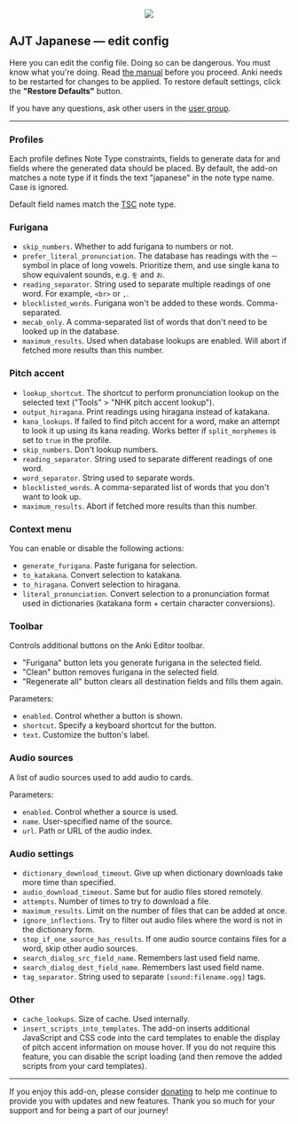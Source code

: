 <div style="text-align: center;">
<img style="max-width: 128px; max-height: 128px;" src="https://avatars.githubusercontent.com/u/69172625?s=200&v=4">
</div>

## AJT Japanese &mdash; edit config

Here you can edit the config file.
Doing so can be dangerous.
You must know what you're doing.
Read [the manual](https://tatsumoto.neocities.org/blog/anki-japanese-support.html) before you proceed.
Anki needs to be restarted for changes to be applied.
To restore default settings, click the **"Restore Defaults"** button.

If you have any questions,
ask other users in the [user group](https://tatsumoto.neocities.org/blog/join-our-community.html).

****

### Profiles

Each profile defines
Note Type constraints,
fields to generate data for
and fields where the generated data should be placed.
By default, the add-on matches a note type
if it finds the text "japanese" in the note type name.
Case is ignored.

Default field names match the [TSC](https://ankiweb.net/shared/info/1557722832) note type.

### Furigana

* `skip_numbers`. Whether to add furigana to numbers or not.
* `prefer_literal_pronunciation`.
  The database has readings with the `ー` symbol in place of long vowels.
  Prioritize them, and use single kana to show equivalent sounds, e.g. `を` and `お`.
* `reading_separator`. String used to separate multiple readings of one word. For example, `<br>` or `,`.
* `blocklisted_words`. Furigana won't be added to these words. Comma-separated.
* `mecab_only`. A comma-separated list of words that don't need to be looked up in the database.
* `maximum_results`. Used when database lookups are enabled. Will abort if fetched more results than this number.

### Pitch accent

* `lookup_shortcut`.
  The shortcut to perform pronunciation lookup
  on the selected text ("Tools" > "NHK pitch accent lookup").
* `output_hiragana`.
  Print readings using hiragana instead of katakana.
* `kana_lookups`.
  If failed to find pitch accent for a word,
  make an attempt to look it up using its kana reading.
  Works better if `split_morphemes` is set to `true` in the profile.
* `skip_numbers`. Don't lookup numbers.
* `reading_separator`. String used to separate different readings of one word.
* `word_separator`. String used to separate words.
* `blocklisted_words`. A comma-separated list of words that you don't want to look up.
* `maximum_results`. Abort if fetched more results than this number.

### Context menu

You can enable or disable the following actions:

* `generate_furigana`.
  Paste furigana for selection.
* `to_katakana`.
  Convert selection to katakana.
* `to_hiragana`.
  Convert selection to hiragana.
* `literal_pronunciation`.
  Convert selection to a pronunciation format used in dictionaries (katakana form + certain character conversions).

### Toolbar

Controls additional buttons on the Anki Editor toolbar.

* "Furigana" button lets you generate furigana in the selected field.
* "Clean" button removes furigana in the selected field.
* "Regenerate all" button clears all destination fields and fills them again.

Parameters:

* `enabled`.
  Control whether a button is shown.
* `shortcut`.
  Specify a keyboard shortcut for the button.
* `text`.
  Customize the button's label.

### Audio sources

A list of audio sources used to add audio to cards.

Parameters:

* `enabled`.
  Control whether a source is used.
* `name`.
  User-specified name of the source.
* `url`.
  Path or URL of the audio index.

### Audio settings

* `dictionary_download_timeout`.
  Give up when dictionary downloads take more time than specified.
* `audio_download_timeout`.
  Same but for audio files stored remotely.
* `attempts`.
  Number of times to try to download a file.
* `maximum_results`.
  Limit on the number of files that can be added at once.
* `ignore_inflections`.
  Try to filter out audio files where the word is not in the dictionary form.
* `stop_if_one_source_has_results`.
  If one audio source contains files for a word, skip other audio sources.
* `search_dialog_src_field_name`.
  Remembers last used field name.
* `search_dialog_dest_field_name`.
  Remembers last used field name.
* `tag_separator`.
  String used to separate `[sound:filename.ogg]` tags.

### Other

* `cache_lookups`.
  Size of cache.
  Used internally.
* `insert_scripts_into_templates`.
  The add-on inserts additional JavaScript and CSS code into the card templates
  to enable the display of pitch accent information on mouse hover.
  If you do not require this feature,
  you can disable the script loading
  (and then remove the added scripts from your card templates).

****

If you enjoy this add-on,
please consider [donating](https://tatsumoto.neocities.org/blog/donating-to-tatsumoto.html)
to help me continue to provide you with updates and new features.
Thank you so much for your support and for being a part of our journey!
